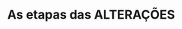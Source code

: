 # As etapas das ALTERAÇÕES












<!--stackedit_data:
eyJoaXN0b3J5IjpbLTE2MzgwMDczMiw0Njk5OTUwMTgsLTYxMz
EyNzM4NiwxMTgzNzM0MTIyXX0=
-->